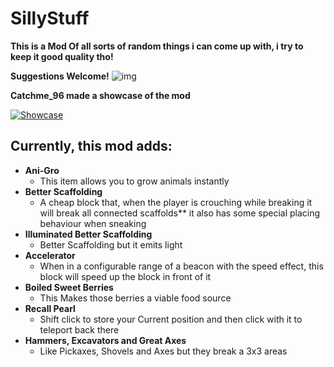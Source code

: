 # SillyStuff
**This is a Mod Of all sorts of random things i can come up with, i try to keep it good quality tho!**

**Suggestions Welcome!**
![img](https://i.imgur.com/AhkGmdt.jpg "SillyStuff")

**Catchme_96 made a showcase of the mod**

[![Showcase](https://img.youtube.com/vi/ugWOxxAKzE0/0.jpg)](https://www.youtube.com/watch?v=ugWOxxAKzE0 "Showcase")
##  Currently, this mod adds:
- **Ani-Gro**
    - This item allows you to grow animals instantly
- **Better Scaffolding**
    - A cheap block that, when the player is crouching while breaking it will break all connected scaffolds** it also has some special placing behaviour when sneaking
- **Illuminated Better Scaffolding**
    - Better Scaffolding but it emits light
- **Accelerator**
    - When in a configurable range of a beacon with the speed effect, this block will speed up the block in front of it
- **Boiled Sweet Berries**
    - This Makes those berries a viable food source
- **Recall Pearl**
    - Shift click to store your Current position and then click with it to teleport back there
- **Hammers, Excavators and Great Axes**
    - Like Pickaxes, Shovels and Axes but they break a 3x3 areas